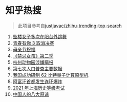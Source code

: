 # 知乎热搜

> 此项目参考自[justjavac/zhihu-trending-top-search](https://github.com/justjavac/zhihu-trending-top-search/blob/main/utils.ts)

<!-- BEGIN -->
  <!-- 最后更新时间:Sun May 09 2021 23:10:13 GMT+0000 (Coordinated Universal Time) -->
  1. [坠楼女子多次在阳台外跳舞](https://www.zhihu.com/search?q=三亚女子坠楼)
1. [青春有你 3 取消决赛](https://www.zhihu.com/search?q=青春有你3)
1. [母亲节祝福](https://www.zhihu.com/search?q=母亲节)
1. [《禁忌女孩》第二季](https://www.zhihu.com/search?q=禁忌女孩2)
1. [杭州动物园涉嫌瞒报](https://www.zhihu.com/search?q=杭州金钱豹)
1. [第七次人口普查主要数据](https://www.zhihu.com/search?q=七普数据)
1. [我国成功研制 62 比特量子计算原型机](https://www.zhihu.com/search?q=量子计算机)
1. [阿富汗首都发生连环爆炸](https://www.zhihu.com/search?q=阿富汗爆炸)
1. [2021 年上海历史等级考试](https://www.zhihu.com/search?q=历史等级考)
1. [中国人的八大原谅](https://www.zhihu.com/search?q=中国人的八大原谅)
  <!-- END -->